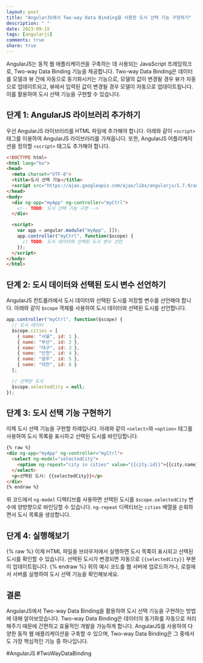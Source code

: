 ```yaml
---
layout: post
title: "AngularJS에서 Two-way Data Binding을 사용한 도시 선택 기능 구현하기"
description: " "
date: 2023-09-15
tags: [angularjs]
comments: true
share: true
---
```


AngularJS는 동적 웹 애플리케이션을 구축하는 데 사용되는 JavaScript 프레임워크로, Two-way Data Binding 기능을 제공합니다. Two-way Data Binding은 데이터를 모델과 뷰 간에 자동으로 동기화시키는 기능으로, 모델의 값이 변경될 경우 뷰가 자동으로 업데이트되고, 뷰에서 입력된 값이 변경될 경우 모델이 자동으로 업데이트됩니다. 이를 활용하여 도시 선택 기능을 구현할 수 있습니다.

## 단계 1: AngularJS 라이브러리 추가하기

우선 AngularJS 라이브러리를 HTML 파일에 추가해야 합니다. 아래와 같이 `<script>` 태그를 이용하여 AngularJS 라이브러리를 가져옵니다. 또한, AngularJS 어플리케이션을 정의할 `<script>` 태그도 추가해야 합니다.

```html
<!DOCTYPE html>
<html lang="ko">
<head>
  <meta charset="UTF-8">
  <title>도시 선택 기능</title>
  <script src="https://ajax.googleapis.com/ajax/libs/angularjs/1.7.9/angular.min.js"></script>
</head>
<body>
  <div ng-app="myApp" ng-controller="myCtrl">
    <!-- TODO: 도시 선택 기능 구현 -->
  </div>

  <script>
    var app = angular.module("myApp", []);
    app.controller("myCtrl", function($scope) {
      // TODO: 도시 데이터와 선택된 도시 변수 선언
    });
  </script>
</body>
</html>
```

## 단계 2: 도시 데이터와 선택된 도시 변수 선언하기

AngularJS 컨트롤러에서 도시 데이터와 선택된 도시를 저장할 변수를 선언해야 합니다. 아래와 같이 `$scope` 객체를 사용하여 도시 데이터와 선택된 도시를 선언합니다.

```javascript
app.controller("myCtrl", function($scope) {
  // 도시 데이터
  $scope.cities = [
    { name: "서울", id: 1 },
    { name: "부산", id: 2 },
    { name: "대구", id: 3 },
    { name: "인천", id: 4 },
    { name: "광주", id: 5 },
    { name: "대전", id: 6 }
  ];

  // 선택된 도시
  $scope.selectedCity = null;
});
```

## 단계 3: 도시 선택 기능 구현하기

이제 도시 선택 기능을 구현할 차례입니다. 아래와 같이 `<select>`와 `<option>` 태그를 사용하여 도시 목록을 표시하고 선택된 도시를 바인딩합니다.

```html
{% raw %}
<div ng-app="myApp" ng-controller="myCtrl">
  <select ng-model="selectedCity">
    <option ng-repeat="city in cities" value="{{city.id}}">{{city.name}}</option>
  </select>
  <p>선택된 도시: {{selectedCity}}</p>
</div>
{% endraw %}
```

위 코드에서 `ng-model` 디렉티브를 사용하면 선택된 도시를 `$scope.selectedCity` 변수에 양방향으로 바인딩할 수 있습니다. `ng-repeat` 디렉티브는 `cities` 배열을 순회하면서 도시 목록을 생성합니다.

## 단계 4: 실행해보기
{% raw %}
이제 HTML 파일을 브라우저에서 실행하면 도시 목록이 표시되고 선택된 도시를 확인할 수 있습니다. 선택된 도시가 변경되면 자동으로 `{{selectedCity}}` 부분이 업데이트됩니다.
{% endraw %}
위의 예시 코드를 웹 서버에 업로드하거나, 로컬에서 서버를 실행하여 도시 선택 기능을 확인해보세요.

## 결론

AngularJS에서 Two-way Data Binding을 활용하여 도시 선택 기능을 구현하는 방법에 대해 알아보았습니다. Two-way Data Binding은 데이터의 동기화를 자동으로 처리해주기 때문에 간편하고 효율적인 개발을 가능하게 합니다. AngularJS를 사용하여 다양한 동적 웹 애플리케이션을 구축할 수 있으며, Two-way Data Binding은 그 중에서도 가장 핵심적인 기능 중 하나입니다.

#AngularJS #TwoWayDataBinding